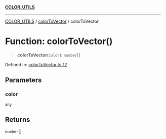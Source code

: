 [**COLOR_UTILS**](../../README.md)

***

[COLOR_UTILS](../../README.md) / [colorToVector](../README.md) / colorToVector

# Function: colorToVector()

> **colorToVector**(`color`): `number`[]

Defined in: [colorToVector.ts:12](https://github.com/dailker/everyutil-js/blob/7799f3f003cb23f425be3f1c83c38483e2648188/src/color/colorToVector.ts#L12)

## Parameters

### color

`any`

## Returns

`number`[]
